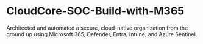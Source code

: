 # CloudCore-SOC-Build-with-M365
Architected and automated a secure, cloud-native organization from the ground up using Microsoft 365, Defender, Entra, Intune, and Azure Sentinel.
